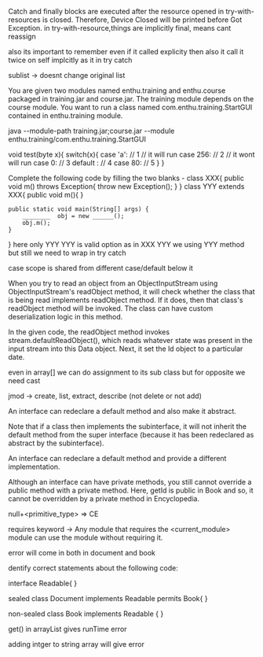 Catch and finally blocks are executed after the resource opened in try-with-resources is closed. Therefore, Device Closed will be printed before Got Exception.
in try-with-resource,things are implicitly final, means cant reassign



also its important to remember even if it called explicity then also it call it twice on self implcitly as it in try catch


sublist -> doesnt change original list




You are given two modules named enthu.training and  enthu.course packaged in training.jar and course.jar. The training module depends on the course module. You want to run a class named com.enthu.training.StartGUI contained in enthu.training module.


java --module-path training.jar;course.jar --module enthu.training/com.enthu.training.StartGUI





void test(byte x){
   switch(x){
      case 'a':   // 1 // it will run
      case 256:   // 2 // it wont will run 
      case 0:     // 3
      default :   // 4
      case 80:    // 5
   }
}





Complete the following code by filling the two blanks -
class XXX{
    public void m() throws Exception{
        throw new Exception();
    }
}
class YYY extends XXX{
    public void m(){ }
    
    public static void main(String[] args) {
        ________  obj = new ______();
        obj.m();
    }
}
here only YYY YYY is valid option
as in XXX YYY we using YYY method but still we need to wrap in try catch   



case scope is shared from different case/default below it




When you try to read an object from an ObjectInputStream using ObjectInputStream's readObject method, it will check whether the class that is being read implements readObject method. If it does, then that class's readObject method will be invoked. The class can have custom deserialization logic in this method.

In the given code, the readObject method invokes stream.defaultReadObject(), which reads whatever state was present in the input stream into this Data object. Next, it set the ld object to a particular date.




even in array[] we can do assignment to its sub class
but for opposite we need cast



jmod -> create, list, extract, describe  (not delete or not add)



An interface can redeclare a default method and also make it abstract.

Note that if a class then implements the subinterface, it will not inherit the default method from the super interface (because it has been redeclared as abstract by the subinterface).


An interface can redeclare a default method and provide a different implementation.





Although an interface can have private methods, you still cannot override a public method with a private method. Here, getId is public in Book and so, it cannot be overridden by a private method in Encyclopedia.




null+<primitive_type> => CE





requires keyword -> Any module that requires the <current_module> module can use the <transitive> module without requiring it.




error will come in both in document and book

dentify correct statements about the following code:

interface Readable{ }

sealed class Document implements Readable permits Book{ }

non-sealed class Book implements Readable { }



get() in arrayList gives runTime error




adding intger to string array will give error



